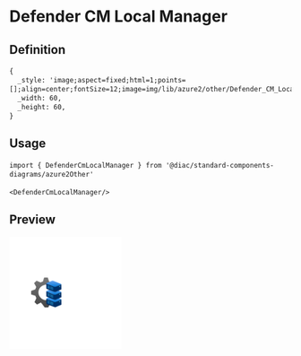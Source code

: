 # Defender CM Local Manager

## Definition

```
{
  _style: 'image;aspect=fixed;html=1;points=[];align=center;fontSize=12;image=img/lib/azure2/other/Defender_CM_Local_Manager.svg;strokeColor=none;',
  _width: 60,
  _height: 60,
}
```

## Usage

```
import { DefenderCmLocalManager } from '@diac/standard-components-diagrams/azure2Other'

<DefenderCmLocalManager/>
```

## Preview

<img src="./defender-cm-local-manager.png" width="200"/>

